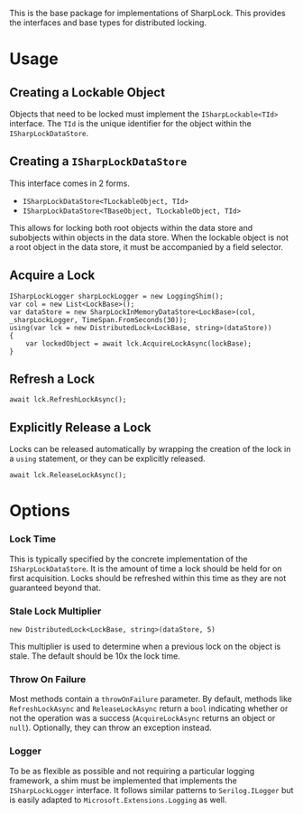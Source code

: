 This is the base package for implementations of SharpLock. This provides the interfaces and base types for distributed locking.

# Usage
## Creating a Lockable Object
Objects that need to be locked must implement the `ISharpLockable<TId>` interface. The `TId` is the unique identifier for the object within the `ISharpLockDataStore`.
## Creating a `ISharpLockDataStore`
This interface comes in 2 forms.
 - `ISharpLockDataStore<TLockableObject, TId>`
 - `ISharpLockDataStore<TBaseObject, TLockableObject, TId>`
 
This allows for locking both root objects within the data store and subobjects within objects in the data store. When the lockable object is not a root object in the data store, it must be accompanied by a field selector.
## Acquire a Lock
    ISharpLockLogger sharpLockLogger = new LoggingShim();
    var col = new List<LockBase>();
    var dataStore = new SharpLockInMemoryDataStore<LockBase>(col, _sharpLockLogger, TimeSpan.FromSeconds(30));
    using(var lck = new DistributedLock<LockBase, string>(dataStore))
    {
        var lockedObject = await lck.AcquireLockAsync(lockBase);
    }
    
## Refresh a Lock

    await lck.RefreshLockAsync();
    
## Explicitly Release a Lock
Locks can be released automatically by wrapping the creation of the lock in a `using` statement, or they can be explicitly released.

    await lck.ReleaseLockAsync();

# Options
### Lock Time
This is typically specified by the concrete implementation of the `ISharpLockDataStore`. It is the amount of time a lock should be held for on first acquisition. Locks should be refreshed within this time as they are not guaranteed beyond that.
### Stale Lock Multiplier

    new DistributedLock<LockBase, string>(dataStore, 5)
    
This multiplier is used to determine when a previous lock on the object is stale. The default should be 10x the lock time.

### Throw On Failure
Most methods contain a `throwOnFailure` parameter. By default, methods like `RefreshLockAsync` and `ReleaseLockAsync` return a `bool` indicating whether or not the operation was a success (`AcquireLockAsync` returns an object or `null`). Optionally, they can throw an exception instead.

### Logger
To be as flexible as possible and not requiring a particular logging framework, a shim must be implemented that implements the `ISharpLockLogger` interface. It follows similar patterns to `Serilog.ILogger` but is easily adapted to `Microsoft.Extensions.Logging` as well.